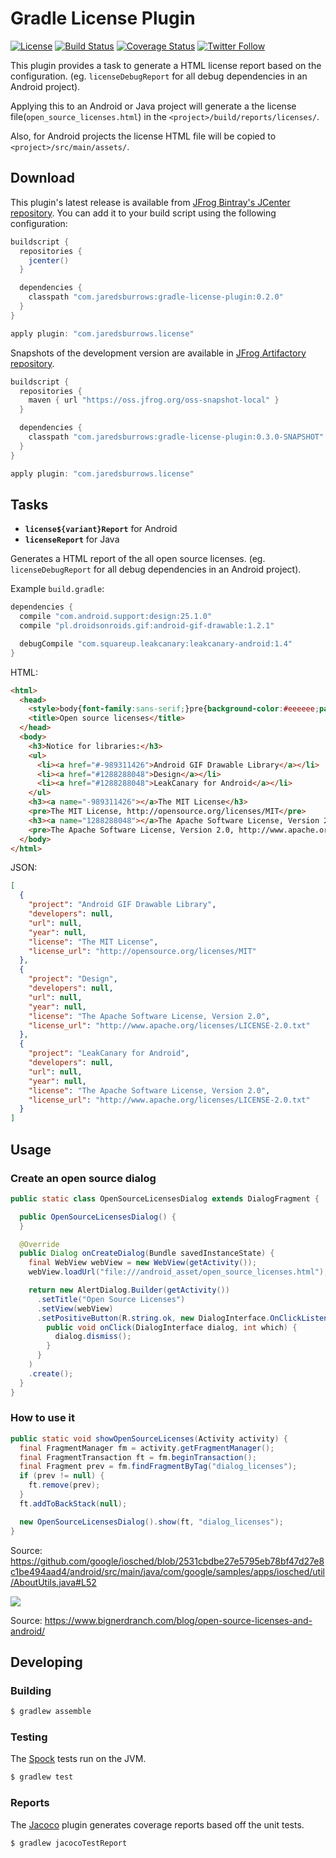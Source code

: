 # Gradle License Plugin

[![License](https://img.shields.io/badge/license-apache%202.0-blue.svg)](http://www.apache.org/licenses/LICENSE-2.0)
[![Build Status](https://travis-ci.org/jaredsburrows/gradle-license-plugin.svg?branch=master)](https://travis-ci.org/jaredsburrows/gradle-license-plugin)
[![Coverage Status](https://coveralls.io/repos/github/jaredsburrows/gradle-license-plugin/badge.svg?branch=master)](https://coveralls.io/github/jaredsburrows/gradle-license-plugin?branch=master)
[![Twitter Follow](https://img.shields.io/twitter/follow/jaredsburrows.svg?style=social)](https://twitter.com/jaredsburrows)

This plugin provides a task to generate a HTML license report based on the 
configuration. (eg. `licenseDebugReport` for all debug dependencies in an Android project).

Applying this to an Android or Java project will generate a the license 
file(`open_source_licenses.html`) in the `<project>/build/reports/licenses/`.

Also, for Android projects the license HTML file will be copied to `<project>/src/main/assets/`.

## Download

This plugin's latest release is available from [JFrog Bintray's JCenter repository](https://bintray.com/jaredsburrows/maven/gradle-license-plugin). You can
add it to your build script using the following configuration:

```groovy
buildscript {
  repositories {
    jcenter()
  }

  dependencies {
    classpath "com.jaredsburrows:gradle-license-plugin:0.2.0"
  }
}

apply plugin: "com.jaredsburrows.license"
```

Snapshots of the development version are available in [JFrog Artifactory repository](https://oss.jfrog.org/webapp/#/builds/gradle-license-plugin).

```groovy
buildscript {
  repositories {
    maven { url "https://oss.jfrog.org/oss-snapshot-local" }
  }

  dependencies {
    classpath "com.jaredsburrows:gradle-license-plugin:0.3.0-SNAPSHOT"
  }
}

apply plugin: "com.jaredsburrows.license"
```

## Tasks

- **`license${variant}Report`** for Android
- **`licenseReport`** for Java

Generates a HTML report of the all open source licenses. (eg. `licenseDebugReport` for all debug dependencies in an Android project).

Example `build.gradle`:

```groovy
dependencies {
  compile "com.android.support:design:25.1.0"
  compile "pl.droidsonroids.gif:android-gif-drawable:1.2.1"

  debugCompile "com.squareup.leakcanary:leakcanary-android:1.4"
}
```

HTML:
```html
<html>
  <head>
    <style>body{font-family:sans-serif;}pre{background-color:#eeeeee;padding:1em;white-space:pre-wrap;}</style>
    <title>Open source licenses</title>
  </head>
  <body>
    <h3>Notice for libraries:</h3>
    <ul>
      <li><a href="#-989311426">Android GIF Drawable Library</a></li>
      <li><a href="#1288288048">Design</a></li>
      <li><a href="#1288288048">LeakCanary for Android</a></li>
    </ul>
    <h3><a name="-989311426"></a>The MIT License</h3>
    <pre>The MIT License, http://opensource.org/licenses/MIT</pre>
    <h3><a name="1288288048"></a>The Apache Software License, Version 2.0</h3>
    <pre>The Apache Software License, Version 2.0, http://www.apache.org/licenses/LICENSE-2.0.txt</pre>
  </body>
</html>
```

JSON:
```json
[
  {
    "project": "Android GIF Drawable Library",
    "developers": null,
    "url": null,
    "year": null,
    "license": "The MIT License",
    "license_url": "http://opensource.org/licenses/MIT"
  },
  {
    "project": "Design",
    "developers": null,
    "url": null,
    "year": null,
    "license": "The Apache Software License, Version 2.0",
    "license_url": "http://www.apache.org/licenses/LICENSE-2.0.txt"
  },
  {
    "project": "LeakCanary for Android",
    "developers": null,
    "url": null,
    "year": null,
    "license": "The Apache Software License, Version 2.0",
    "license_url": "http://www.apache.org/licenses/LICENSE-2.0.txt"
  }
]
```

## Usage

### Create an open source dialog
```java
public static class OpenSourceLicensesDialog extends DialogFragment {

  public OpenSourceLicensesDialog() {
  }

  @Override
  public Dialog onCreateDialog(Bundle savedInstanceState) {
    final WebView webView = new WebView(getActivity());
    webView.loadUrl("file:///android_asset/open_source_licenses.html");

    return new AlertDialog.Builder(getActivity())
      .setTitle("Open Source Licenses")
      .setView(webView)
      .setPositiveButton(R.string.ok, new DialogInterface.OnClickListener() {
        public void onClick(DialogInterface dialog, int which) {
          dialog.dismiss();
        }
      }
    )
    .create();
  }
}
```

### How to use it
```java
public static void showOpenSourceLicenses(Activity activity) {
  final FragmentManager fm = activity.getFragmentManager();
  final FragmentTransaction ft = fm.beginTransaction();
  final Fragment prev = fm.findFragmentByTag("dialog_licenses");
  if (prev != null) {
    ft.remove(prev);
  }
  ft.addToBackStack(null);

  new OpenSourceLicensesDialog().show(ft, "dialog_licenses");
}
```

Source: https://github.com/google/iosched/blob/2531cbdbe27e5795eb78bf47d27e8c1be494aad4/android/src/main/java/com/google/samples/apps/iosched/util/AboutUtils.java#L52

<img src="https://www.bignerdranch.com/assets/img/blog/2015/07/screenshot-gmail.png" />

Source: https://www.bignerdranch.com/blog/open-source-licenses-and-android/

## Developing

### Building
```bash
$ gradlew assemble
```

### Testing

The [Spock](http://spockframework.org/) tests run on the JVM.
```bash
$ gradlew test
```

### Reports

The [Jacoco](http://www.eclemma.org/jacoco/) plugin generates coverage reports based off the unit tests.
```bash
$ gradlew jacocoTestReport
```
